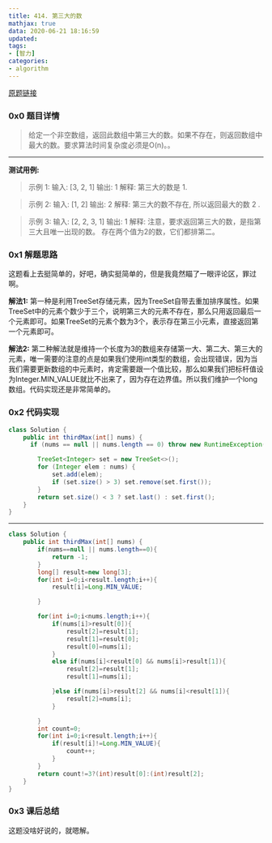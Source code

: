 ```yaml
---
title: 414. 第三大的数
mathjax: true
data: 2020-06-21 18:16:59
updated:
tags:
- [智力]
categories:
- algorithm
---
```


[原题链接](https://leetcode-cn.com/problems/third-maximum-number/)

### 0x0 题目详情

>给定一个非空数组，返回此数组中第三大的数。如果不存在，则返回数组中最大的数。要求算法时间复杂度必须是O(n)。。

---

**测试用例:**

>示例 1:
输入: [3, 2, 1]
输出: 1
解释: 第三大的数是 1.

>示例 2:
输入: [1, 2]
输出: 2
解释: 第三大的数不存在, 所以返回最大的数 2 .

>示例 3:
输入: [2, 2, 3, 1]
输出: 1
解释: 注意，要求返回第三大的数，是指第三大且唯一出现的数。
存在两个值为2的数，它们都排第二。

### 0x1 解题思路

这题看上去挺简单的，好吧，确实挺简单的，但是我竟然瞄了一眼评论区，罪过啊。

**解法1:**
第一种是利用TreeSet存储元素，因为TreeSet自带去重加排序属性。如果TreeSet中的元素个数少于三个，说明第三大的元素不存在，那么只用返回最后一个元素即可。如果TreeSet的元素个数为3个，表示存在第三小元素，直接返回第一个元素即可。

**解法2:**
第二种解法就是维持一个长度为3的数组来存储第一大、第二大、第三大的元素，唯一需要的注意的点是如果我们使用int类型的数组，会出现错误，因为当我们需要更新数组的中元素时，肯定需要跟一个值比较，那么如果我们把标杆值设为Integer.MIN_VALUE就比不出来了，因为存在边界值。所以我们维护一个long数组。代码实现还是非常简单的。

### 0x2 代码实现

``` java "解法1"
class Solution {
    public int thirdMax(int[] nums) {
      if (nums == null || nums.length == 0) throw new RuntimeException("error");

        TreeSet<Integer> set = new TreeSet<>();
        for (Integer elem : nums) {
            set.add(elem);
            if (set.size() > 3) set.remove(set.first());
        }
        return set.size() < 3 ? set.last() : set.first();
    }
}

```

---

``` java "解法2"
class Solution {
    public int thirdMax(int[] nums) {
        if(nums==null || nums.length==0){
            return -1;
        }
        long[] result=new long[3];
        for(int i=0;i<result.length;i++){
            result[i]=Long.MIN_VALUE;

        }

        for(int i=0;i<nums.length;i++){
            if(nums[i]>result[0]){
                result[2]=result[1];
                result[1]=result[0];
                result[0]=nums[i];
            }
            else if(nums[i]<result[0] && nums[i]>result[1]){
                result[2]=result[1];
                result[1]=nums[i];

            }else if(nums[i]>result[2] && nums[i]<result[1]){
                result[2]=nums[i];
            }

        }
        int count=0;
        for(int i=0;i<result.length;i++){
            if(result[i]!=Long.MIN_VALUE){
                count++;
            }
        }
        return count!=3?(int)result[0]:(int)result[2];
    }
}
```

### 0x3 课后总结

这题没啥好说的，就嗯解。